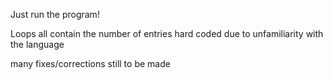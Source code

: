 Just run the program!

Loops all contain the number of entries hard coded due to unfamiliarity with the language

many fixes/corrections still to be made

